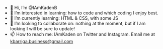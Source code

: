 - 👋 Hi, I’m @IAmKadenB
- 👀 I’m interested in learning: how to code and which coding I enjoy best.
- 🌱 I’m currently learning: HTML & CSS, with some JS
- 💞️ I’m looking to collaborate on: nothing at the moment, but if I am looking I will be sure to update!
- 📫 How to reach me: IAmKaden on Twitter and Instagram. Email me at kbarriga.business@gmail.com

<!---
IAmKadenB/IAmKadenB is a ✨ special ✨ repository because its `README.md` (this file) appears on your GitHub profile.
You can click the Preview link to take a look at your changes.
--->
